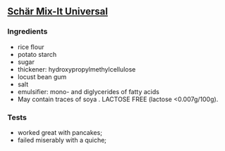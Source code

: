 ## [Schär Mix-It Universal](https://www.schaer.com/en-int/p/mix-it-universal)

### Ingredients

* rice flour
* potato starch
* sugar
* thickener: hydroxypropylmethylcellulose
* locust bean gum
* salt
* emulsifier: mono- and diglycerides of fatty acids
* May contain traces of soya . LACTOSE FREE (lactose <0.007g/100g).

### Tests

* worked great with pancakes;
* failed miserably with a quiche;

